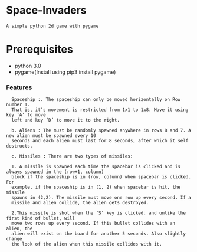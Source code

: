 # Space-Invaders
    A simple python 2d game with pygame
    
# Prerequisites
   * python 3.0
   * pygame(Install using pip3 install pygame)
   
    
### Features
      Spaceship​ :. The spaceship can only be moved horizontally on Row number 1.
      That is, it’s movement is restricted from 1x1 to 1x8. Move it using key ‘A’ to move
      left and key ‘D’ to move it to the right.
      
      b. Aliens​ : The must be randomly spawned anywhere in rows 8 and 7. A new alien must be spawned every 10
      seconds and each alien must last for 8 seconds, after which it self destructs.
      
      c. Missiles​ : There are two types of missiles:
      
      1. A missile is spawned each time the spacebar is clicked and is always spawned in the (row+1, column)
      block if the spaceship is in (row, column) when spacebar is clicked. For
      example, if the spaceship is in (1, 2) when spacebar is hit, the missile
      spawns in (2,2). The missile must move one row up every second. If a
      missile and alien collide, the alien gets destroyed.
      
      2.This missile is shot when the ‘S’ key is clicked, and unlike the first kind of bullet, will
      move two rows up every second. If this bullet collides with an alien, the
      alien will exist on the board for another 5 seconds. Also slightly change
      the look of the alien when this missile collides with it.
